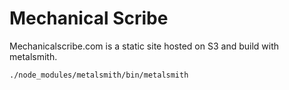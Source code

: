 Mechanical Scribe
=====

Mechanicalscribe.com is a static site hosted on S3 and build with metalsmith.

	./node_modules/metalsmith/bin/metalsmith
